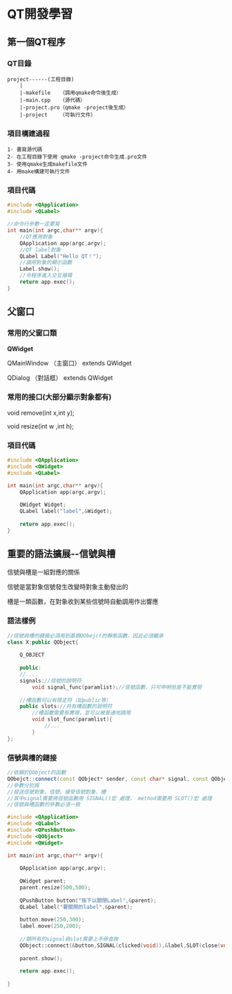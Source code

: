 # QT開發學習

## 第一個QT程序

### QT目錄

```
project------(工程目錄)
	|
	|-makefile   （調用qmake命令後生成）
	|-main.cpp   （源代碼）
	|-project.pro（qmake -project後生成）
	|-project    （可執行文件）
```

### 項目構建過程

```
1- 書寫源代碼
2- 在工程目錄下使用 qmake -project命令生成.pro文件
3- 使用qmake生成makefile文件
4- 用make構建可執行文件
```

### 項目代碼

```cpp
#include <QApplication>
#include <QLabel>

//命令行參數一定要寫
int main(int argc,char** argv){
    //QT應用對象
    QApplication app(argc,argv);
    //QT label對象
    QLabel Label("Hello QT！");
    //調用對象的顯示函數
    Label.show();
    //令程序進入交互循環
    return app.exec();
}
```



## 父窗口

### 常用的父窗口類

**QWidget**

QMainWindow （主窗口）	extends QWidget

QDialog  （對話框）			   extends QWidget

### 常用的接口(大部分顯示對象都有)

void remove(int x,int y);

void resize(int w ,int h);

### 項目代碼

```cpp
#include <QApplication>
#include <QWidget>
#include <QLabel>

int main(int argc,char** argv){
    QApplication app(argc,argv);
    
    QWidget Widget;
    QLabel label("label",&Widget);
    
    return app.exec();
}
```



## 重要的語法擴展--信號與槽

信號與槽是一組對應的關係

信號是當對象信號發生改變時對象主動發出的

槽是一類函數，在對象收到某些信號時自動調用作出響應

### 語法樣例

```cpp
//信號與槽的鏈接必須用到基類QObejct的靜態函數，因此必須繼承
class X:public QObject{
    
    Q_OBJECT
    
    public:
    //....
    signals://信號的說明符
    	void signal_func(paramlist);//信號函數，只可申明但是不能實現
    
    //槽函數可以有限定符（如public等）
    public slots://共有槽函數的說明符
    	//槽函數需要有實現，並可以被普通地調用
    	void slot_func(paramlist){
            //...
        }
};
```

### 信號與槽的鏈接

```cpp
//依賴於QObject的函數
QObejct::connect(const QObject* sender, const char* signal, const QObject receiver, const char* method);
//參數分別爲
//發送信號對象、信號、接受信號對象、槽
//其中signal需要將信號函數用 SIGNAL()宏 處理， method需要用 SLOT()宏 處理
//信號與槽函數的參數必須一致
```

```cpp
#include <QApplication>
#include <QLabel>
#include <QPushButton>
#include <QObject>
#include <QWidget>

int main(int argc,char** argv){
    
    QApplication app(argc,argv);
    
    QWidget parent;
   	parent.resize(500,500);
    
    QPushButton button("按下以關閉Label",&parent);
    QLabel label("要關閉的label",&parent);
    
    button.move(250,300);
    label.move(250,200);
    
    //類所有的signal與slot需要上手冊查詢
    QObject::connect(&button,SIGNAL(clicked(void)),&label,SLOT(close(void)));
    
    parent.show();
    
    return app.exec();
    
}
```


